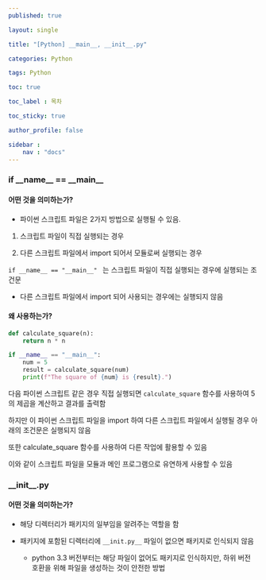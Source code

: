 ```yaml
---
published: true

layout: single

title: "[Python] __main__, __init__.py"

categories: Python

tags: Python

toc: true

toc_label : 목차

toc_sticky: true

author_profile: false

sidebar :
    nav : "docs"
---
```


### if \_\_name\_\_ == \_\_main\_\_ 



#### 어떤 것을 의미하는가?

- 파이썬 스크립트 파일은 2가지 방법으로 실행될 수 있음.

1. 스크립트 파일이 직접 실행되는 경우

2. 다른 스크립트 파일에서 import 되어서 모듈로써 실행되는 경우 

   

`if __name__ == "__main__" ` 는 스크립트 파일이 직접 실행되는 경우에 실행되는 조건문

- 다른 스크립트 파일에서 import 되어 사용되는 경우에는 실행되지 않음



#### 왜 사용하는가?

```python
def calculate_square(n):
    return n * n

if __name__ == "__main__":
    num = 5
    result = calculate_square(num)
    print(f"The square of {num} is {result}.")
```

다음 파이썬 스크립트 같은 경우 직접 실행되면 `calculate_square` 함수를 사용하여 5의 제곱을 계산하고 결과를 출력함 

하지만 이 파이썬 스크립트 파일을 import 하여 다른 스크립트 파일에서 실행될 경우 아래의 조건문은 실행되지 않음

또한 calculate_square 함수를 사용하여 다른 작업에 활용할 수 있음



이와 같이 스크립트 파일을 모듈과 메인 프로그램으로 유연하게 사용할 수 있음



### \_\_init\_\_.py



#### 어떤 것을 의미하는가?

- 해당 디렉터리가 패키지의 일부임을 알려주는 역할을 함

- 패키지에 포함된 디렉터리에 `__init.py__` 파일이 없으면 패키지로 인식되지 않음 
  - python 3.3 버전부터는 해당 파일이 없어도 패키지로 인식하지만, 하위 버전 호환을 위해 파일을 생성하는 것이 안전한 방법




